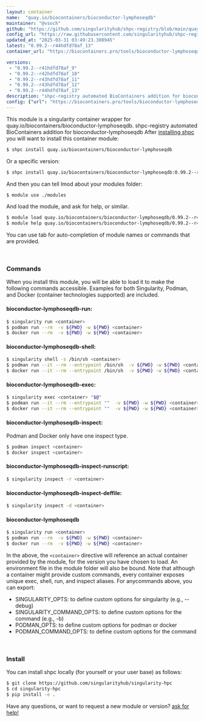 ```yaml
---
layout: container
name:  "quay.io/biocontainers/bioconductor-lymphoseqdb"
maintainer: "@vsoch"
github: "https://github.com/singularityhub/shpc-registry/blob/main/quay.io/biocontainers/bioconductor-lymphoseqdb/container.yaml"
config_url: "https://raw.githubusercontent.com/singularityhub/shpc-registry/main/quay.io/biocontainers/bioconductor-lymphoseqdb/container.yaml"
updated_at: "2025-03-31 03:49:23.308945"
latest: "0.99.2--r44hdfd78af_13"
container_url: "https://biocontainers.pro/tools/bioconductor-lymphoseqdb"

versions:
 - "0.99.2--r41hdfd78af_9"
 - "0.99.2--r42hdfd78af_10"
 - "0.99.2--r43hdfd78af_11"
 - "0.99.2--r43hdfd78af_12"
 - "0.99.2--r44hdfd78af_13"
description: "shpc-registry automated BioContainers addition for bioconductor-lymphoseqdb"
config: {"url": "https://biocontainers.pro/tools/bioconductor-lymphoseqdb", "maintainer": "@vsoch", "description": "shpc-registry automated BioContainers addition for bioconductor-lymphoseqdb", "latest": {"0.99.2--r44hdfd78af_13": "sha256:3decf987aceacfd41f93096c0a51edf4c6325e2c049b59f454b3a2c62c68dcbf"}, "tags": {"0.99.2--r41hdfd78af_9": "sha256:103f70f01cb108bd40de2f8b00ecd2b56ffc27c6f73438234b7ecad2ce4b3dc6", "0.99.2--r42hdfd78af_10": "sha256:efd2a5b57b593dbcc64d28bfaa8cb9f6db130fc30336cbf03eac3afd5d21c58c", "0.99.2--r43hdfd78af_11": "sha256:95d1f5b1616652ff65efab8ab3978ea1b648136da242fae15c6fbbb30c5914f8", "0.99.2--r43hdfd78af_12": "sha256:3ff489129ec8ebd41dd3056f4f8b46a644b7e718a43f9b06a5ff3b1cf33d5c83", "0.99.2--r44hdfd78af_13": "sha256:3decf987aceacfd41f93096c0a51edf4c6325e2c049b59f454b3a2c62c68dcbf"}, "docker": "quay.io/biocontainers/bioconductor-lymphoseqdb"}
---
```


This module is a singularity container wrapper for quay.io/biocontainers/bioconductor-lymphoseqdb.
shpc-registry automated BioContainers addition for bioconductor-lymphoseqdb
After [installing shpc](#install) you will want to install this container module:


```bash
$ shpc install quay.io/biocontainers/bioconductor-lymphoseqdb
```

Or a specific version:

```bash
$ shpc install quay.io/biocontainers/bioconductor-lymphoseqdb:0.99.2--r44hdfd78af_13
```

And then you can tell lmod about your modules folder:

```bash
$ module use ./modules
```

And load the module, and ask for help, or similar.

```bash
$ module load quay.io/biocontainers/bioconductor-lymphoseqdb/0.99.2--r44hdfd78af_13
$ module help quay.io/biocontainers/bioconductor-lymphoseqdb/0.99.2--r44hdfd78af_13
```

You can use tab for auto-completion of module names or commands that are provided.

<br>

### Commands

When you install this module, you will be able to load it to make the following commands accessible.
Examples for both Singularity, Podman, and Docker (container technologies supported) are included.

#### bioconductor-lymphoseqdb-run:

```bash
$ singularity run <container>
$ podman run --rm  -v ${PWD} -w ${PWD} <container>
$ docker run --rm  -v ${PWD} -w ${PWD} <container>
```

#### bioconductor-lymphoseqdb-shell:

```bash
$ singularity shell -s /bin/sh <container>
$ podman run --it --rm --entrypoint /bin/sh  -v ${PWD} -w ${PWD} <container>
$ docker run --it --rm --entrypoint /bin/sh  -v ${PWD} -w ${PWD} <container>
```

#### bioconductor-lymphoseqdb-exec:

```bash
$ singularity exec <container> "$@"
$ podman run --it --rm --entrypoint ""  -v ${PWD} -w ${PWD} <container> "$@"
$ docker run --it --rm --entrypoint ""  -v ${PWD} -w ${PWD} <container> "$@"
```

#### bioconductor-lymphoseqdb-inspect:

Podman and Docker only have one inspect type.

```bash
$ podman inspect <container>
$ docker inspect <container>
```

#### bioconductor-lymphoseqdb-inspect-runscript:

```bash
$ singularity inspect -r <container>
```

#### bioconductor-lymphoseqdb-inspect-deffile:

```bash
$ singularity inspect -d <container>
```



#### bioconductor-lymphoseqdb

```bash
$ singularity run <container>
$ podman run --rm  -v ${PWD} -w ${PWD} <container>
$ docker run --rm  -v ${PWD} -w ${PWD} <container>
```


In the above, the `<container>` directive will reference an actual container provided
by the module, for the version you have chosen to load. An environment file in the
module folder will also be bound. Note that although a container
might provide custom commands, every container exposes unique exec, shell, run, and
inspect aliases. For anycommands above, you can export:

 - SINGULARITY_OPTS: to define custom options for singularity (e.g., --debug)
 - SINGULARITY_COMMAND_OPTS: to define custom options for the command (e.g., -b)
 - PODMAN_OPTS: to define custom options for podman or docker
 - PODMAN_COMMAND_OPTS: to define custom options for the command

<br>

### Install

You can install shpc locally (for yourself or your user base) as follows:

```bash
$ git clone https://github.com/singularityhub/singularity-hpc
$ cd singularity-hpc
$ pip install -e .
```

Have any questions, or want to request a new module or version? [ask for help!](https://github.com/singularityhub/singularity-hpc/issues)